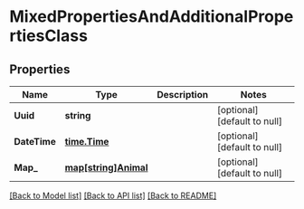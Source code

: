 # MixedPropertiesAndAdditionalPropertiesClass

## Properties
Name | Type | Description | Notes
------------ | ------------- | ------------- | -------------
**Uuid** | **string** |  | [optional] [default to null]
**DateTime** | [**time.Time**](time.Time.md) |  | [optional] [default to null]
**Map_** | [**map[string]Animal**](Animal.md) |  | [optional] [default to null]

[[Back to Model list]](../README.md#documentation-for-models) [[Back to API list]](../README.md#documentation-for-api-endpoints) [[Back to README]](../README.md)

